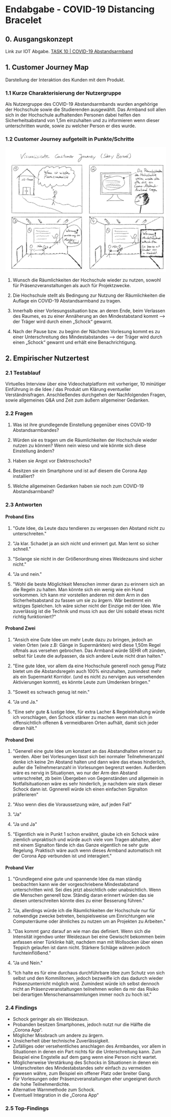 # Endabgabe - COVID-19 Distancing Bracelet

## 0. Ausgangskonzept
Link zur IOT Abgabe. 
[TASK 10 | COVID-19 Abstandsarmband](https://paradoxmike.github.io/IFD-SoSe20/task10_corona-bracelet/)

## 1. Customer Journey Map
Darstellung der Interaktion des Kunden mit dem Produkt.

### 1.1 Kurze Charakterisierung der Nutzergruppe
Als Nutzergruppe des COVID-19 Abstandsarmbands wurden angehörige der Hochschule sowie die Studierenden ausgewählt. Das Armband soll allen sich in der Hochschule aufhaltenden Personen dabei helfen den Sicherheitsabstand von 1,5m einzuhalten und zu informieren wenn dieser unterschritten wurde, sowie zu welcher Person er dies wurde.

### 1.2 Customer Journey aufgeteilt in Punkte/Schritte
![Customer Journey](media/customer_journey.png)
1. Wunsch die Räumlichkeiten der Hochschule wieder zu nutzen, sowohl für Präsenzveranstaltungen als auch für Projektzwecke.

2. Die Hochschule stellt als Bedingung zur Nutzung der Räumlichkeiten die Auflage ein COVID-19 Abstandsarmband zu tragen.

3. Innerhalb einer Vorlesungssituation bzw. an deren Ende, beim Verlassen des Raumes, es zu einer Annäherung an den Mindestabstand kommt —> der Träger wird durch einen „Schock“ gewarnt.

4. Nach der Pause bzw. zu beginn der Nächsten Vorlesung kommt es zu einer Unterschreitung des Mindestabstandes —> der Träger wird durch einen „Schock“ gewarnt und erhält eine Benachrichtigung.

## 2. Empirischer Nutzertest
### 2.1 Testablauf
Virtuelles Interview über eine Videochatplatform mit vorheriger, 10 minütiger Einführung in die Idee / das Produkt um Klärung eventueller Verständnisfragen. Anschließendes durchgehen der Nachfolgenden Fragen, sowie allgemeines Q&A und Zeit zum äußern allgemeiner Gedanken.

### 2.2 Fragen
1. Was ist ihre grundlegende Einstellung gegenüber eines COVID-19 Abstandsarmbandes?

2. Würden sie es tragen um die Räumlichkeiten der Hochschule wieder nutzen zu können? Wenn nein wieso und wie könnte sich diese Einstellung ändern?

3. Haben sie Angst vor Elektroschocks?

4. Besitzen sie ein Smartphone und ist auf diesem die Corona App installiert?

5. Welche allgemeinen Gedanken haben sie noch zum COVID-19 Abstandsarmband?

### 2.3 Antworten
#### Proband Eins
1. "Gute Idee, da Leute dazu tendieren zu vergessen den Abstand nicht zu unterschreiten."

2. "Ja klar. Schadet ja an sich nicht und erinnert gut. Man lernt so sicher schnell."

3. "Solange sie nicht in der Größenordnung eines Weidezauns sind sicher nicht."

4. "Ja und nein."

5. "Wohl die beste Möglichkeit Menschen immer daran zu erinnern sich an die Regeln zu halten. Man könnte sich ein wenig wie ein Hund vorkommen. Ich kann mir vorstellen anderen mit dem Arm in den Sicherheitsabstand zu fassen um sie zu ärgern. Wär bestimmt ein witziges Spielchen. Ich wäre sicher nicht der Einzige mit der Idee. Wie zuverlässig ist die Technik und muss ich aus der Uni sobald etwas nicht richtig funktioniert?"

#### Proband Zwei
1. "Ansich eine Gute Idee um mehr Leute dazu zu bringen, jedoch an vielen Orten (wie z.B: Gänge in Supermärkten) wird diese 1,50m Regel oftmals aus versehen gebrochen. Das Armband würde SEHR oft zünden, selbst für Leute die aufpassen, da sich andere Leute nicht dran halten."

2. "Eine gute Idee, vor allem da eine Hochschule generell noch genug Platz bietet um die Abstandsregeln auch 100% einzuhalten, zumindest mehr als ein Supermarkt Korridor. (und es nicht zu nervigen aus versehenden Aktivierungen kommt), es könnte Leute zum Umdenken bringen."

3. "Soweit es schwach genug ist nein."

4. "Ja und Ja."

5. "Eine sehr gute & lustige Idee, für extra Lacher & Regeleinhaltung würde ich vorschlagen, den Schock stärker zu machen wenn man sich in offensichtlich offenen & vermeidbaren Orten aufhält, damit sich jeder daran hält."

#### Proband Drei
1. "Generell eine gute Idee um konstant an das Abstandhalten erinnert zu werden. Aber bei Vorlesungen lässt sich bei normaler Teilnehmeranzahl denke ich keine 2m Abstand halten und dann wäre das etwas hinderlich, außer die Teilnehmeranzahl in Vorlesungen begrenzt werden. Außerdem wäre es nervig in Situationen, wo nur der Arm den Abstand unterschreitet, zb beim Übergeben von Gegenständen und allgemein in Notfallsituationen wäre es sehr hinderlich, je nachdem wie stark dieser Schock dann ist. Ggnnerell würde ich einen einfachen Signalton präferieren"

2. "Also wenn dies die Voraussetzung wäre, auf jeden Fall"

3. "Ja"

4. "Ja und Ja"

5. "Eigentlich wie in Punkt 1 schon erwähnt, glaube ich ein Schock wäre ziemlich unpraktisch und würde auch viele vom Tragen abhalten, aber mit einem Signalton fände ich das Ganze eigentlich ne sehr gute Regelung. Praktisch wäre auch wenn dieses Armband automatisch mit der Corona App verbunden ist und interagiert."

#### Proband Vier
1. "Grundlegend eine gute und spannende Idee da man ständig beobachten kann wie der vorgeschriebene Mindestabstand unterschritten wird. Sei dies jetzt absichtlich oder unabsichtlich. Wenn die Menschen generell bzw. Ständig daran erinnert würden das sie diesen unterschreiten könnte dies zu einer Besserung führen."

2. "Ja, allerdings würde ich die Räumlichkeiten der Hochschule nur für notwendige zwecke betreten, beispielsweise um Einrichtungen wie Computerräume oder ähnliches zu nutzen um an Projekten zu Arbeiten."

3. "Das kommt ganz darauf an wie man das definiert. Wenn sich die Intensität irgendwo unter Weidezaun bei eine Gewischt bekommen beim anfassen einer Türklinke hält, nachdem man mit Wollsocken über einen Teppich gelaufen ist dann nicht. Stärkere Schläge währen jedoch furchteinflößend."

4. "Ja und Nein."

5. "Ich halte es für eine durchaus durchführbare Idee zum Schutz von sich selbst und den Kommilitonen, jedoch bezweifle ich das dadurch wieder Präsenzunterricht möglich wird. Zumindest würde ich selbst dennoch nicht an Präsenzveranstaltungen teilnehmen wollen da mir das Risiko bei derartigen Menschenansammlungen immer noch zu hoch ist."

### 2.4 Findings
* Schock geringer als ein Weidezaun.
* Probanden besitzen Smartphones, jedoch nutzt nur die Hälfte die „Corona App“.
* Möglicher Missbrach um andere zu ärgern.
* Unsicherheit über technische Zuverlässigkeit.
* Zufälliges oder versehentliches anschlagen des Armbandes, vor allem in Situationen in denen ein Part nichts für die Unterschreitung kann. Zum Beispiel eine Engstelle auf dem gang wenn eine Person nicht wartet.
* Möglicherweise Verstärkung des Schocks in Situationen in denen ein Unterschreiten des Mindestabstandes sehr einfach zu vermeiden gewesen währe, zum Beispiel ein offener Platz oder breiter Gang.
* Für Vorlesungen oder Präsenzveranstaltungen eher ungeeignet durch die hohe Teilnehmerdichte.
* Alternative Warnmethode zum Schock.
* Eventuell Integration in die „Corona App“

### 2.5 Top-Findings
